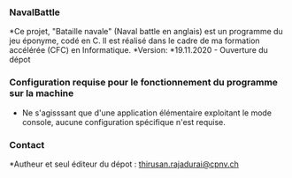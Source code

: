 ### NavalBattle ###

*Ce projet, "Bataille navale" (Naval battle en anglais) est un programme du jeu éponyme, codé en C. Il est réalisé dans le cadre de ma formation accélérée (CFC) en Informatique.
*Version:
*19.11.2020 - Ouverture du dépot

### Configuration requise pour le fonctionnement du programme sur la machine ###

* Ne s'agisssant que d'une application élémentaire exploitant le mode console, aucune configuration spécifique n'est requise.

### Contact ###

*Autheur et seul éditeur du dépot : thirusan.rajadurai@cpnv.ch

